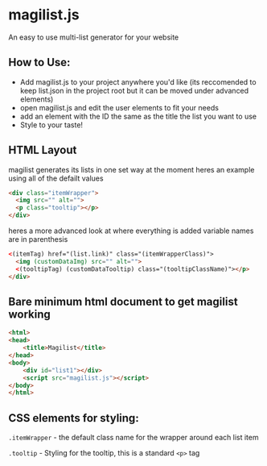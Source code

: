 # magilist.js 
An easy to use multi-list generator for your website

## How to Use:
* Add magilist.js to your project anywhere you'd like (its reccomended to keep list.json in the project root but it can be moved under advanced elements)
* open magilist.js and edit the user elements to fit your needs
* add an element with the ID the same as the title the list you want to use
* Style to your taste!

## HTML Layout
magilist generates its lists in one set way at the moment
heres an example using all of the defailt values
```HTML
<div class="itemWrapper">
  <img src="" alt="">
  <p class="tooltip"></p>
</div>
```

heres a more advanced look at where everything is added
variable names are in parenthesis
```HTML
<(itemTag) href="(list.link)" class="(itemWrapperClass)">
  <img (customDataImg) src="" alt="">
  <(tooltipTag) (customDataTooltip) class="(tooltipClassName)"></p>
</div>
```

## Bare minimum html document to get magilist working
```HTML
<html>
<head>
    <title>Magilist</title>
</head>
<body>
    <div id="list1"></div>
    <script src="magilist.js"></script>
</body>
</html>
```

## CSS elements for styling:

`.itemWrapper` - the default class name for the wrapper around each list item

`.tooltip` - Styling for the tooltip, this is a standard `<p>` tag
